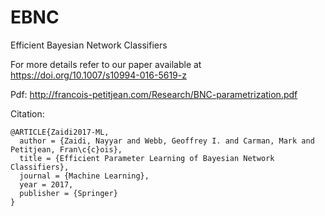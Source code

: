 # EBNC

Efficient Bayesian Network Classifiers

For more details refer to our paper available at https://doi.org/10.1007/s10994-016-5619-z

Pdf: http://francois-petitjean.com/Research/BNC-parametrization.pdf


Citation: 
```
@ARTICLE{Zaidi2017-ML,
  author = {Zaidi, Nayyar and Webb, Geoffrey I. and Carman, Mark and Petitjean, Fran\c{c}ois},
  title = {Efficient Parameter Learning of Bayesian Network Classifiers},
  journal = {Machine Learning},
  year = 2017,
  publisher = {Springer}
}
